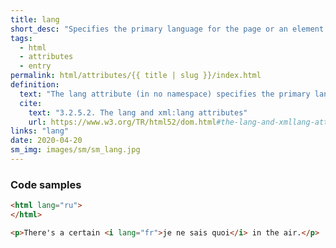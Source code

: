 ```yaml
---
title: lang
short_desc: "Specifies the primary language for the page or an element."
tags:
  - html
  - attributes
  - entry
permalink: html/attributes/{{ title | slug }}/index.html
definition:
  text: "The lang attribute (in no namespace) specifies the primary language for the element’s contents and for any of the element’s attributes that contain text."
  cite:
    text: "3.2.5.2. The lang and xml:lang attributes"
    url: https://www.w3.org/TR/html52/dom.html#the-lang-and-xmllang-attributes
links: "lang"
date: 2020-04-20
sm_img: images/sm/sm_lang.jpg
---
```


<h3><span>Code samples</span></h3>

```html
<html lang="ru">
</html>
```

```html
<p>There's a certain <i lang="fr">je ne sais quoi</i> in the air.</p>
```
